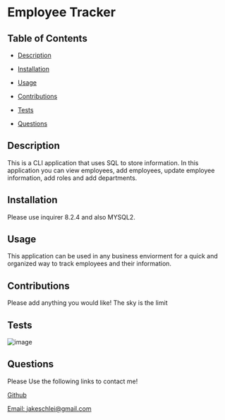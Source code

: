  
  
  # Employee Tracker
  
  

  ## Table of Contents
  - [Description](#description)
  - [Installation](#installation)
  - [Usage](#usage)
  - [Contributions](#contributions)
  - [Tests](#tests)
  
  - [Questions](#questions)


  ## Description
  This is a CLI application that uses SQL to store information. In this application you can view employees, add employees, update employee information, add roles and add departments.

  ## Installation
  Please use inquirer 8.2.4 and also MYSQL2.

  ## Usage
  This application can be used in any business enviorment for a quick and organized way to track employees and their information.

  ## Contributions
  Please add anything you would like! The sky is the limit

  ## Tests
  ![image](https://user-images.githubusercontent.com/108429837/194197436-b2200106-9e86-4f59-a173-17aef68fc937.png)

  

  

  

  ## Questions
  Please Use the following links to contact me!
  
  [Github](https://github.com/JakeSchlei)
  
 [Email: jakeschlei@gmail.com](mailto:jakeschlei@gmail.com)

